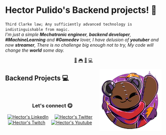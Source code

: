 # Hector Pulido's Backend projects! 👋


`Third Clarke law; Any sufficiently advanced technology is indistinguishable from magic.`<br><em> I'm just a simple **Mechatronic engineer**, **backend developer**, **#MachineLearning** and **#Gamedev** lover, I have delusion of **youtuber** and now **streamer**, There is no challenge big enough not to try, My code will change the **world** some day.</em>


<p align="center">
<a href="https://github.com/NahedAlvarez/NahedAlvarez/blob/master/ai.md">🤖</a>
<a href="https://github.com/NahedAlvarez/NahedAlvarez/blob/master/gamedev.md">🎮</a>
<a href="https://github.com/NahedAlvarez/NahedAlvarez/blob/master/blockchain.md">🔑</a>
<a href="https://github.com/NahedAlvarez/NahedAlvarez/blob/master/backend.md">💻</a>
</p>


<a href="https://twitter.com/Hector_Pulido_">
<img align="right" height="auto" width="200" src="https://github.com/HectorPulido/HectorPulido/raw/master/img/pequesoft.png"/>
</a>


## Backend Projects 💻



<br>

<div align="center">
<h3 align="center">Let's connect 😋</h3>
</div>
<p align="center">
<a href="https://www.linkedin.com/in/hector-pulido-17547369/" target="blank">
<img align="center" width="30px" alt="Hector's LinkedIn" src="https://www.vectorlogo.zone/logos/linkedin/linkedin-icon.svg"/></a> &nbsp; &nbsp;
<a href="https://twitter.com/Hector_Pulido_" target="blank">
<img align="center" width="30px" alt="Hector's Twitter" src="https://www.vectorlogo.zone/logos/twitter/twitter-official.svg"/></a> &nbsp; &nbsp;
<a href="https://www.twitch.tv/hector_pulido_" target="blank">
<img align="center" width="30px" alt="Hector's Twitch" src="https://www.vectorlogo.zone/logos/twitch/twitch-icon.svg"/></a> &nbsp; &nbsp;
<a href="https://www.youtube.com/channel/UCS_iMeH0P0nsIDPvBaJckOw" target="blank">
<img align="center" width="30px" alt="Hector's Youtube" src="https://www.vectorlogo.zone/logos/youtube/youtube-icon.svg"/></a> &nbsp; &nbsp;

</p>


